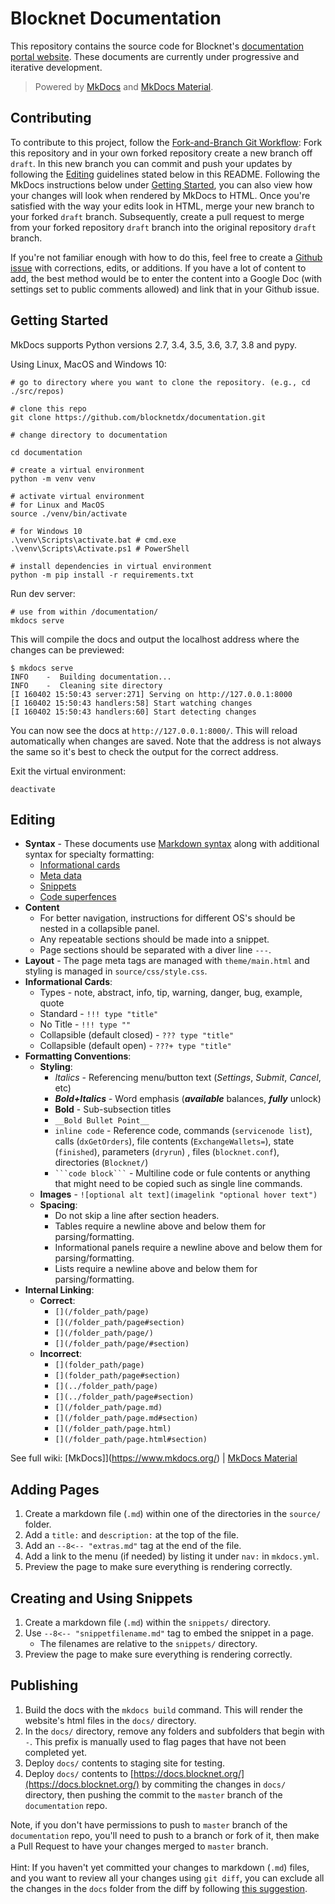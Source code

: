 # Blocknet Documentation
This repository contains the source code for Blocknet's [documentation portal website](https://docs.blocknet.org). These documents are currently under progressive and iterative development.

> Powered by [MkDocs](https://github.com/mkdocs/mkdocs/) and [MkDocs Material](https://github.com/squidfunk/mkdocs-material).


## Contributing
To contribute to this project, follow the
[Fork-and-Branch Git Workflow](https://blog.scottlowe.org/2015/01/27/using-fork-branch-git-workflow/):
Fork this repository and in your own forked repository create a new
branch off `draft`. In this
new branch you can commit and push your updates by following the
[Editing](#Editing) guidelines stated below in this README. Following
the MkDocs instructions below under
[Getting Started](#getting-started), you can
also view how your changes will look when rendered by MkDocs to
HTML. Once you're satisfied with the way your edits look in HTML, merge
your new branch to your forked `draft` branch. Subsequently, create a pull request to merge from your forked repository `draft` branch into the original repository `draft` branch.

If you're not familiar enough with how to do this, feel free to create a [Github issue](https://github.com/blocknetdx/documentation/issues/new) with corrections, edits, or additions. If you have a lot of content to add, the best method would be to enter the content into a Google Doc (with settings set to public comments allowed) and link that in your Github issue.


## Getting Started
MkDocs supports Python versions 2.7, 3.4, 3.5, 3.6, 3.7, 3.8 and pypy.

Using Linux, MacOS and Windows 10:

```shell
# go to directory where you want to clone the repository. (e.g., cd ./src/repos)

# clone this repo
git clone https://github.com/blocknetdx/documentation.git

# change directory to documentation

cd documentation

# create a virtual environment
python -m venv venv

# activate virtual environment
# for Linux and MacOS
source ./venv/bin/activate

# for Windows 10
.\venv\Scripts\activate.bat # cmd.exe
.\venv\Scripts\Activate.ps1 # PowerShell

# install dependencies in virtual environment
python -m pip install -r requirements.txt
```

Run dev server:

```
# use from within /documentation/
mkdocs serve
```

This will compile the docs and output the localhost address where the changes can be previewed:

```
$ mkdocs serve
INFO    -  Building documentation...
INFO    -  Cleaning site directory
[I 160402 15:50:43 server:271] Serving on http://127.0.0.1:8000
[I 160402 15:50:43 handlers:58] Start watching changes
[I 160402 15:50:43 handlers:60] Start detecting changes
```

You can now see the docs at `http://127.0.0.1:8000/`. This will reload automatically when changes are saved. Note that the address is not always the same so it's best to check the output for the correct address.

Exit the virtual environment:
```
deactivate
```


## Editing

* __Syntax__ - These documents use [Markdown syntax](https://github.com/adam-p/markdown-here/wiki/Markdown-Cheatsheet) along with additional syntax for specialty formatting:
	* [Informational cards](https://squidfunk.github.io/mkdocs-material/extensions/admonition/)
	* [Meta data](https://squidfunk.github.io/mkdocs-material/extensions/metadata/)
	* [Snippets](https://facelessuser.github.io/pymdown-extensions/extensions/snippets/)
	* [Code superfences](https://facelessuser.github.io/pymdown-extensions/extensions/superfences/)
* __Content__ 
	* For better navigation, instructions for different OS's should be nested in a collapsible panel.
	* Any repeatable sections should be made into a snippet.
	* Page sections should be separated with a diver line `---`.
* __Layout__ - The page meta tags are managed with `theme/main.html` and styling is managed in `source/css/style.css`.
* __Informational Cards__:
	* Types - note, abstract, info, tip, warning, danger, bug, example, quote
	* Standard - `!!! type "title"`
	* No Title - `!!! type ""`
	* Collapsible (default closed) - `??? type "title"`
	* Collapsible (default open) - `???+ type "title"`
* __Formatting Conventions__: 
	* __Styling__:
		* *Italics* - Referencing menu/button text (*Settings*, *Submit*, *Cancel*, etc)
		* __*Bold+Italics*__ - Word emphasis (__*available*__ balances, __*fully*__ unlock)
		* __Bold__ - Sub-subsection titles
		* `__Bold Bullet Point__`
		* `inline code` - Reference code, commands (`servicenode list`), calls (`dxGetOrders`), file contents (`ExchangeWallets=`), state (`finished`), parameters (`dryrun`) , files (`blocknet.conf`), directories (`Blocknet/`)
		* ` ```code block``` ` - Multiline code or fule contents or anything that might need to be copied such as single line commands.
	* __Images__ - `![optional alt text](imagelink "optional hover text")`
	* __Spacing__:
		* Do not skip a line after section headers.
		* Tables require a newline above and below them for parsing/formatting.
		* Informational panels require a newline above and below them for parsing/formatting.
		* Lists require a newline above and below them for parsing/formatting.
* __Internal Linking__:
	* __Correct__:
		* `[](/folder_path/page)`
		* `[](/folder_path/page#section)`
		* `[](/folder_path/page/)`
		* `[](/folder_path/page/#section)`
	* __Incorrect__:
		* `[](folder_path/page)`
		* `[](folder_path/page#section)`
		* `[](../folder_path/page)`
		* `[](../folder_path/page#section)`
		* `[](/folder_path/page.md)`
		* `[](/folder_path/page.md#section)`
		* `[](/folder_path/page.html)`
		* `[](/folder_path/page.html#section)`

See full wiki: [MkDocs]](https://www.mkdocs.org/) | [MkDocs Material](https://squidfunk.github.io/mkdocs-material/)




## Adding Pages

1. Create a markdown file (`.md`) within one of the directories in the `source/` folder.
1. Add a `title:` and `description:` at the top of the file.
1. Add an `--8<-- "extras.md"` tag at the end of the file.
1. Add a link to the menu (if needed) by listing it under `nav:` in `mkdocs.yml`.
1. Preview the page to make sure everything is rendering correctly.




## Creating and Using Snippets

1. Create a markdown file (`.md`) within the `snippets/` directory.
1. Use `--8<-- "snippetfilename.md"` tag to embed the snippet in a page.
	* The filenames are relative to the `snippets/` directory.
1. Preview the page to make sure everything is rendering correctly.




## Publishing

1. Build the docs with the `mkdocs build` command. This will render the website's html files in the `docs/` directory.
1. In the `docs/` directory, remove any folders and subfolders that begin with `-`. This prefix is manually used to flag pages that have not been completed yet.
1. Deploy `docs/` contents to staging site for testing.
1. Deploy `docs/` contents to [https://docs.blocknet.org/](https://docs.blocknet.org/) by commiting the changes in `docs/` directory, then pushing the commit to the `master` branch of the `documentation` repo.

Note, if you don't have permissions to push to `master` branch of the `documentation` repo, you'll need to push to a branch or fork of it, then make a Pull Request to have your changes merged to `master` branch.<br><br>
Hint: If you haven't yet committed your changes to markdown (`.md`) files, and you want to review all your changes using `git diff`, you can exclude all the changes in the `docs` folder from the diff by following [this suggestion](https://stackoverflow.com/questions/4380945/exclude-a-directory-from-git-diff).


